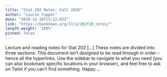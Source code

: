 ```yaml
---
title: "Stat 202 Notes: Fall 2020"
author: "Laurie Tupper"
date: "2020-12-10T15:22:02Z"
link: "https://bookdown.org/llt1/202f20_notes/"
length_weight: "100%"
pinned: false
---
```


Lecture and reading notes for Stat 202 [...] These notes are divided into three sections: This document isn’t designed to be read through in order – hence all the hyperlinks. Use the sidebar to navigate to what you need (you can also bookmark specific locations in your browser), and feel free to ask on Twist if you can’t find something. Happy ...
